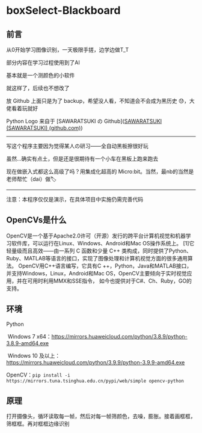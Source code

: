 # boxSelect-Blackboard
## 前言

从0开始学习图像识别，一天极限手搓，边学边做T_T

部分内容在学习过程使用到了AI

基本就是一个测颜色的小软件

就这样了，后续也不想改了

放 Github 上面只是为了 backup，希望没人看，不知道会不会成为黑历史 :sweat:，大佬看着玩就好

Python Logo 来自于 [SAWARATSUKI の Github]([SAWARATSUKI (SAWARATSUKI) (github.com)](https://github.com/SAWARATSUKI))

---

写这个程序主要因为觉得某人の研习——全自动黑板擦很好玩

虽然...确实有点土，但是还是很期待有一个小车在黑板上跑来跑去

现在做嵌入式都这么高级了吗？用集成化超高的 Micro:bit。当然，最nb的当然是老师帮忙（dai）做:label:

---

注意：本程序仅仅是演示，在具体项目中实施仍需完善代码


## OpenCVs是什么

OpenCV是一个基于Apache2.0许可（开源）发行的跨平台计算机视觉和机器学习软件库，可以运行在Linux、Windows、Android和Mac OS操作系统上。 [1]它轻量级而且高效——由一系列 C 函数和少量 C++ 类构成，同时提供了Python、Ruby、MATLAB等语言的接口，实现了图像处理和计算机视觉方面的很多通用算法。
OpenCV用C++语言编写，它具有C ++，Python，Java和MATLAB接口，并支持Windows，Linux，Android和Mac OS，OpenCV主要倾向于实时视觉应用，并在可用时利用MMX和SSE指令， 如今也提供对于C#、Ch、Ruby，GO的支持。


## 环境

Python

​		Windows 7 x64：https://mirrors.huaweicloud.com/python/3.8.9/python-3.8.9-amd64.exe

​		Windows 10 及以上：https://mirrors.huaweicloud.com/python/3.9.9/python-3.9.9-amd64.exe

​		OpenCV：`pip install -i https://mirrors.tuna.tsinghua.edu.cn/pypi/web/simple opencv-python`



## 原理

打开摄像头，循环读取每一帧，然后对每一帧筛颜色，去噪，膨胀。接着画框框，筛框框。再对框框边缘识别
